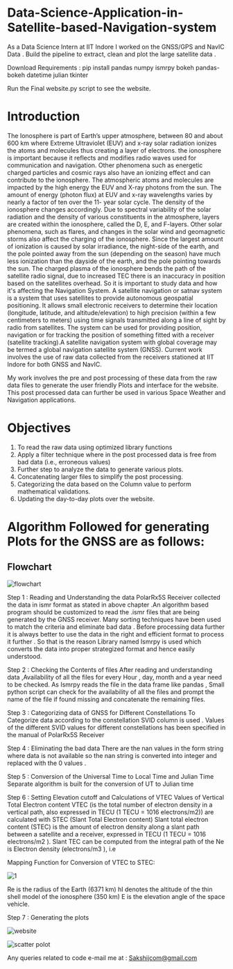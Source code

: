 # Data-Science-Application-in-Satellite-based-Navigation-system
As a Data Science Intern at IIT Indore I worked on the GNSS/GPS and NavIC Data . Build the pipeline to extract, clean and plot the large satellite data .

Download Requirements : 
pip install 
pandas
numpy
ismrpy
bokeh
pandas-bokeh
datetime
julian
tkinter

Run the Final website.py script to see the website.
# Introduction

The Ionosphere is part of Earth’s upper atmosphere, between 80 and about 600 km where Extreme
Ultraviolet (EUV) and x-ray solar radiation ionizes the atoms and molecules thus creating a layer of
electrons. the ionosphere is important because it reflects and modifies radio waves used for
communication and navigation. Other phenomena such as energetic charged particles and cosmic
rays also have an ionizing effect and can contribute to the ionosphere. The atmospheric atoms and
molecules are impacted by the high energy the EUV and X-ray photons from the sun. The amount
of energy (photon flux) at EUV and x-ray wavelengths varies by nearly a factor of ten over the 11-
year solar cycle. The density of the ionosphere changes accordingly. Due to spectral variability of
the solar radiation and the density of various constituents in the atmosphere, layers are created within
the ionosphere, called the D, E, and F-layers. Other solar phenomena, such as flares, and changes in
the solar wind and geomagnetic storms also affect the charging of the ionosphere. Since the largest
amount of ionization is caused by solar irradiance, the night-side of the earth, and the pole pointed
away from the sun (depending on the season) have much less ionization than the dayside of the
earth, and the pole pointing towards the sun. The charged plasma of the ionosphere bends the path
of the satellite radio signal, due to increased TEC there is an inaccuracy in position based on the
satellites overhead. So it is important to study data and how it's affecting the Navigation System. A
satellite navigation or satnav system is a system that uses satellites to provide autonomous geospatial positioning. It allows small electronic receivers to determine their location (longitude,
latitude, and altitude/elevation) to high precision (within a few centimeters to meters) using time
signals transmitted along a line of sight by radio from satellites. The system can be used for
providing position, navigation or for tracking the position of something fitted with a receiver
(satellite tracking).A satellite navigation system with global coverage may be termed a global
navigation satellite system (GNSS). Current work involves the use of raw data collected from the
receivers stationed at IIT Indore for both GNSS and NavIC.

My work involves the pre and post
processing of these data from the raw data files to generate the user friendly Plots and interface for
the website. This post processed data can further be used in various Space Weather and Navigation
applications.

# Objectives
1. To read the raw data using optimized library functions
2. Apply a filter technique where in the post processed data is free from bad data (i.e.,
erroneous values)
3. Further step to analyze the data to generate various plots.
4. Concatenating larger files to simplify the post processing.
5. Categorizing the data based on the Column value to perform mathematical validations.
6. Updating the day-to-day plots over the website.

# Algorithm Followed for generating Plots for the GNSS are as follows:

## Flowchart 
![flowchart](https://user-images.githubusercontent.com/39564683/156942087-76042dc4-f3c3-48a7-9992-0af3809e1654.PNG)

Step 1 : Reading and Understanding the data
PolarRx5S Receiver collected the data in ismr format as stated in above chapter .An algorithm based
program should be customized to read the .ismr files that are being generated by the GNSS receiver.
Many sorting techniques have been used to match the criteria and eliminate bad data . Before
processing data further it is always better to use the data in the right and efficient format to process
it further . So that is the reason Library named Ismrpy is used which converts the data into proper
strategized format and hence easily understood.

Step 2 : Checking the Contents of files
After reading and understanding data ,Availability of all the files for every Hour , day, month and
a year need to be checked. As Ismrpy reads the file in the data frame like pandas , Small python
script can check for the availability of all the files and prompt the name of the file if found missing
and concatenate the remaining files.

Step 3 : Categorizing data of GNSS for Different Constellations
To Categorize data according to the constellation SVID column is used . Values of the different
SVID values for different constellations has been specified in the manual of PolarRx5S Receiver

Step 4 : Eliminating the bad data
There are the nan values in the form string where data is not available so the nan string is converted
into integer and replaced with the 0 values .

Step 5 : Conversion of the Universal Time to Local Time and Julian Time
Separate algorithm is built for the conversion of UT to Julian time 

Step 6 : Setting Elevation cutoff and Calculations of VTEC
Values of Vertical Total Electron content VTEC (is the total number of electron density in a vertical
path, also expressed in TECU (1 TECU = 1016 electrons/m2)) are calculated with STEC (Slant Total
Electron content)
Slant total electron content (STEC) is the amount of electron density along a slant path between a
satellite and a receiver, expressed in TECU (1 TECU = 1016 electrons/m2
).
Slant TEC can be computed from the integral path of the Ne is Electron density (electrons/m3
), i.e

Mapping Function for Conversion of VTEC to STEC:

![1](https://user-images.githubusercontent.com/39564683/156941865-8c0e84fe-e1fa-4f78-83d4-fc292bde71d4.PNG)



Re is the radius of the Earth (6371 km)
hI denotes the altitude of the thin shell model of the ionosphere (350 km)
E is the elevation angle of the space vehicle.

Step 7 : Generating the plots

![website](https://user-images.githubusercontent.com/39564683/156942170-9779d050-8387-4ae7-af30-4dbae5f85dac.JPG)


![scatter polot](https://user-images.githubusercontent.com/39564683/156942219-ea3fb680-5e5c-42a0-ae9e-3b3b73edb2d1.JPG)



Any queries related to code e-mail me at : Sakshijcom@gmail.com
